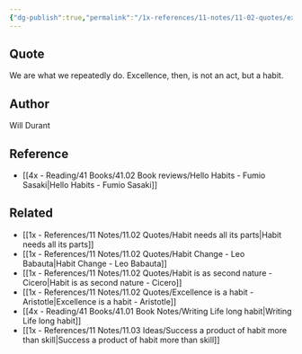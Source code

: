 ```yaml
---
{"dg-publish":true,"permalink":"/1x-references/11-notes/11-02-quotes/excellence-is-not-an-act-but-a-habit-will-durant/","title":"Excellence is not an act but a habit - Will Durant","created":"2024-02-14T20:18:44.838+03:00","updated":"2024-02-14T20:18:44.838+03:00"}
---
```



## Quote
We are what we repeatedly do. Excellence, then, is not an act, but a habit.

## Author
Will Durant

## Reference
- [[4x - Reading/41 Books/41.02 Book reviews/Hello Habits - Fumio Sasaki\|Hello Habits - Fumio Sasaki]]

## Related
- [[1x - References/11 Notes/11.02 Quotes/Habit needs all its parts\|Habit needs all its parts]]
- [[1x - References/11 Notes/11.02 Quotes/Habit Change - Leo Babauta\|Habit Change - Leo Babauta]]
- [[1x - References/11 Notes/11.02 Quotes/Habit is as second nature - Cicero\|Habit is as second nature - Cicero]]
- [[1x - References/11 Notes/11.02 Quotes/Excellence is a habit - Aristotle\|Excellence is a habit - Aristotle]]
- [[4x - Reading/41 Books/41.01 Book Notes/Writing Life long habit\|Writing Life long habit]]
- [[1x - References/11 Notes/11.03 Ideas/Success a product of habit more than skill\|Success a product of habit more than skill]]